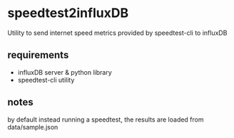 # speedtest2influxDB

Utility to send internet speed metrics provided by speedtest-cli to influxDB 

## requirements

* influxDB server & python library
* speedtest-cli utility

## notes

by default instead running a speedtest, the results are loaded from data/sample.json 
